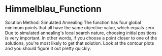 # Himmelblau_Functionn
Solution Method: Simulated Annealing
The function has four global minimum points that all have the same objective value, which equals zero. Due to simulated annealing's local search nature, choosing initial positions is very important. In other words, if you choose a point closer to one of the solutions, you're most likely to get that solution. Look at the contour plots and you should figure it out pretty quickly.
